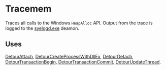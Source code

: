 Tracemem
========

Traces all calls to the Windows `HeapAlloc` API. Output from the trace
is logged to the [syelogd.exe](SampleSyelog.md) deamon.

Uses
----

[DetourAttach](DetourAttach.md),
[DetourCreateProcessWithDllEx](DetourCreateProcessWithDllEx.md),
[DetourDetach](DetourDetach.md),
[DetourTransactionBegin](DetourTransactionBegin.md),
[DetourTransactionCommit](DetourTransactionCommit.md),
[DetourUpdateThread](DetourUpdateThread.md).
